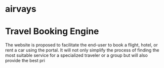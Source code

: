 # airvays
# Travel Booking Engine
The website is proposed to facilitate the end-user to book a flight, hotel, or rent a car using the portal. It will not only simplify the process of finding the most suitable service for a specialized traveler or a group but will also provide the best pri
